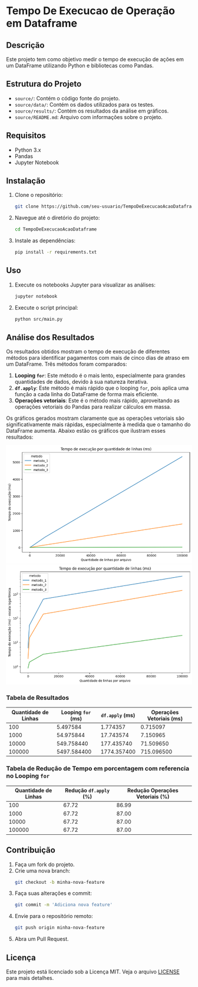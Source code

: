 # Tempo De Execucao de Operação em Dataframe

## Descrição
Este projeto tem como objetivo medir o tempo de execução de ações em um DataFrame utilizando Python e bibliotecas como Pandas.

## Estrutura do Projeto
- `source/`: Contém o código fonte do projeto.
- `source/data/`: Contém os dados utilizados para os testes.
- `source/results/`: Contém os resultados da análise em gráficos.
- `source/README.md`: Arquivo com informações sobre o projeto.

## Requisitos
- Python 3.x
- Pandas
- Jupyter Notebook

## Instalação
1. Clone o repositório:
    ```bash
    git clone https://github.com/seu-usuario/TempoDeExecucaoAcaoDataframe.git
    ```
2. Navegue até o diretório do projeto:
    ```bash
    cd TempoDeExecucaoAcaoDataframe
    ```
3. Instale as dependências:
    ```bash
    pip install -r requirements.txt
    ```

## Uso
1. Execute os notebooks Jupyter para visualizar as análises:
    ```bash
    jupyter notebook
    ```
2. Execute o script principal:
    ```bash
    python src/main.py
    ```

## Análise dos Resultados
Os resultados obtidos mostram o tempo de execução de diferentes métodos para identificar pagamentos com mais de cinco dias de atraso em um DataFrame. Três métodos foram comparados:

1. **Looping `for`**: Este método é o mais lento, especialmente para grandes quantidades de dados, devido à sua natureza iterativa.
2. **`df.apply`**: Este método é mais rápido que o looping `for`, pois aplica uma função a cada linha do DataFrame de forma mais eficiente.
3. **Operações vetoriais**: Este é o método mais rápido, aproveitando as operações vetoriais do Pandas para realizar cálculos em massa.

Os gráficos gerados mostram claramente que as operações vetoriais são significativamente mais rápidas, especialmente à medida que o tamanho do DataFrame aumenta. Abaixo estão os gráficos que ilustram esses resultados:

![Gráfico de Tempo de Execução](source/results/grafico_tempo_por_metodo.png)
![Gráfico de Tempo de Execução (Escala Logarítmica)](source/results/grafico_log_tempo_por_metodo.png)

### Tabela de Resultados

| Quantidade de Linhas | Looping `for` (ms) | `df.apply` (ms) | Operações Vetoriais (ms) |
|----------------------|--------------------|-----------------|--------------------------|
| 100                  | 5.497584           | 1.774357        | 0.715097                 |
| 1000                 | 54.975844          | 17.743574       | 7.150965                 |
| 10000                | 549.758440         | 177.435740      | 71.509650                |
| 100000               | 5497.584400        | 1774.357400     | 715.096500               |

### Tabela de Redução de Tempo em porcentagem com referencia no Looping `for`

| Quantidade de Linhas | Redução `df.apply` (%) | Redução Operações Vetoriais (%) |
|----------------------|------------------------|---------------------------------|
| 100                  | 67.72                  | 86.99                           |
| 1000                 | 67.72                  | 87.00                           |
| 10000                | 67.72                  | 87.00                           |
| 100000               | 67.72                  | 87.00                           |

## Contribuição
1. Faça um fork do projeto.
2. Crie uma nova branch:
    ```bash
    git checkout -b minha-nova-feature
    ```
3. Faça suas alterações e commit:
    ```bash
    git commit -m 'Adiciona nova feature'
    ```
4. Envie para o repositório remoto:
    ```bash
    git push origin minha-nova-feature
    ```
5. Abra um Pull Request.

## Licença
Este projeto está licenciado sob a Licença MIT. Veja o arquivo [LICENSE](LICENSE) para mais detalhes.
